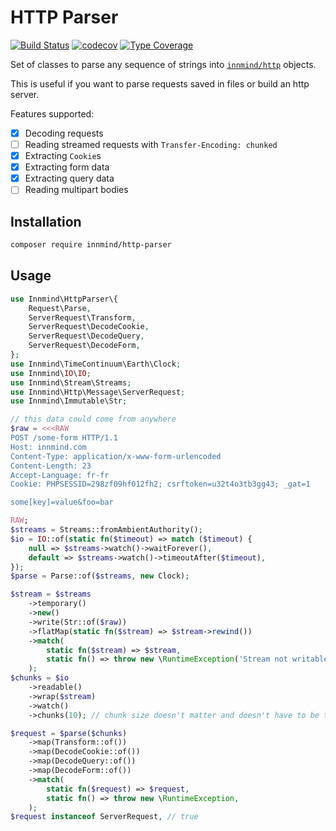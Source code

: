 # HTTP Parser

[![Build Status](https://github.com/innmind/http-parser/workflows/CI/badge.svg?branch=main)](https://github.com/innmind/http-parser/actions?query=workflow%3ACI)
[![codecov](https://codecov.io/gh/innmind/http-parser/branch/develop/graph/badge.svg)](https://codecov.io/gh/innmind/http-parser)
[![Type Coverage](https://shepherd.dev/github/innmind/http-parser/coverage.svg)](https://shepherd.dev/github/innmind/http-parser)

Set of classes to parse any sequence of strings into [`innmind/http`](https://packagist.org/packages/innmind/http) objects.

This is useful if you want to parse requests saved in files or build an http server.

Features supported:
- [x] Decoding requests
- [ ] Reading streamed requests with `Transfer-Encoding: chunked`
- [x] Extracting `Cookie`s
- [x] Extracting form data
- [x] Extracting query data
- [ ] Reading multipart bodies

## Installation

```sh
composer require innmind/http-parser
```

## Usage

```php
use Innmind\HttpParser\{
    Request\Parse,
    ServerRequest\Transform,
    ServerRequest\DecodeCookie,
    ServerRequest\DecodeQuery,
    ServerRequest\DecodeForm,
};
use Innmind\TimeContinuum\Earth\Clock;
use Innmind\IO\IO;
use Innmind\Stream\Streams;
use Innmind\Http\Message\ServerRequest;
use Innmind\Immutable\Str;

// this data could come from anywhere
$raw = <<<RAW
POST /some-form HTTP/1.1
Host: innmind.com
Content-Type: application/x-www-form-urlencoded
Content-Length: 23
Accept-Language: fr-fr
Cookie: PHPSESSID=298zf09hf012fh2; csrftoken=u32t4o3tb3gg43; _gat=1

some[key]=value&foo=bar

RAW;
$streams = Streams::fromAmbientAuthority();
$io = IO::of(static fn($timeout) => match ($timeout) {
    null => $streams->watch()->waitForever(),
    default => $streams->watch()->timeoutAfter($timeout),
});
$parse = Parse::of($streams, new Clock);

$stream = $streams
    ->temporary()
    ->new()
    ->write(Str::of($raw))
    ->flatMap(static fn($stream) => $stream->rewind())
    ->match(
        static fn($stream) => $stream,
        static fn() => throw new \RuntimeException('Stream not writable'),
    );
$chunks = $io
    ->readable()
    ->wrap($stream)
    ->watch()
    ->chunks(10); // chunk size doesn't matter and doesn't have to be the same for each chunk

$request = $parse($chunks)
    ->map(Transform::of())
    ->map(DecodeCookie::of())
    ->map(DecodeQuery::of())
    ->map(DecodeForm::of())
    ->match(
        static fn($request) => $request,
        static fn() => throw new \RuntimeException,
    );
$request instanceof ServerRequest, // true
```
